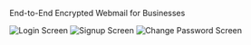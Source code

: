 End-to-End Encrypted Webmail for Businesses

![Login Screen](https://i.imgur.com/4ZLu0bo.png)
![Signup Screen](http://i.imgur.com/EapwrA4.png)
![Change Password Screen](http://i.imgur.com/oqOFC9z.png)